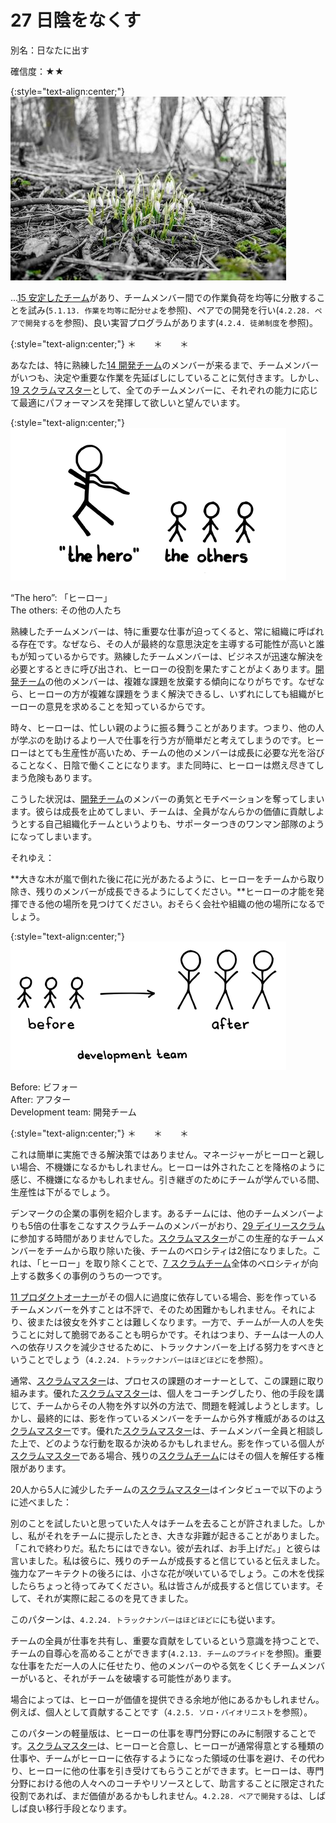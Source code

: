 # 27 日陰をなくす

別名：日なたに出す

確信度：★★

{:style="text-align:center;"}
![ch02_28_27_Remove_the_Shade1](Images/ch02_28_27_Remove_the_Shade1.png)

...​[15 安定したチーム](ch02_15_15_Stable_Teams.md)​があり、チームメンバー間での作業負荷を均等に分散することを試み(`5.1.13. 作業を均等に配分せよ`を参照)、ペアでの開発を行い(`4.2.28. ペアで開発する`を参照)、良い実習プログラムがあります(`4.2.4. 徒弟制度`を参照)。

{:style="text-align:center;"}
＊　　＊　　＊

あなたは、特に熟練した[14 開発チーム](ch02_14_14_Development_Team.md)​のメンバーが来るまで、チームメンバーがいつも、決定や重要な作業を先延ばしにしていることに気付きます。しかし、[19 スクラムマスター](ch02_20_19_ScrumMaster.md)として、全てのチームメンバーに、それぞれの能力に応じて最適にパフォーマンスを発揮して欲しいと望んでいます。

{:style="text-align:center;"}
![ch02_28_27_Remove_the_Shade2](Images/ch02_28_27_Remove_the_Shade2.png)

“The hero”: 「ヒーロー」<br>The others: その他の人たち

熟練したチームメンバーは、特に重要な仕事が迫ってくると、常に組織に呼ばれる存在です。なぜなら、その人が最終的な意思決定を主導する可能性が高いと誰もが知っているからです。熟練したチームメンバーは、ビジネスが迅速な解決を必要とするときに呼び出され、ヒーローの役割を果たすことがよくあります。[開発チーム](ch02_14_14_Development_Team.md)の他のメンバーは、複雑な課題を放棄する傾向になりがちです。なぜなら、ヒーローの方が複雑な課題をうまく解決できるし、いずれにしても組織がヒーローの意見を求めることを知っているからです。

時々、ヒーローは、忙しい親のように振る舞うことがあります。つまり、他の人が学ぶのを助けるより一人で仕事を行う方が簡単だと考えてしまうのです。ヒーローはとても生産性が高いため、チームの他のメンバーは成長に必要な光を浴びることなく、日陰で働くことになります。また同時に、ヒーローは燃え尽きてしまう危険もあります。

こうした状況は、[開発チーム](ch02_14_14_Development_Team.md)のメンバーの勇気とモチベーションを奪ってしまいます。彼らは成長を止めてしまい、チームは、全員がなんらかの価値に貢献しようとする自己組織化チームというよりも、サポーターつきのワンマン部隊のようになってしまいます。

それゆえ：

**大きな木が嵐で倒れた後に花に光があたるように、ヒーローをチームから取り除き、残りのメンバーが成長できるようにしてください。**ヒーローの才能を発揮できる他の場所を見つけてください。おそらく会社や組織の他の場所になるでしょう。

{:style="text-align:center;"}
![ch02_28_27_Remove_the_Shade3](Images/ch02_28_27_Remove_the_Shade3.png)

Before: ビフォー<br>After: アフター<br>Development team: 開発チーム

{:style="text-align:center;"}
＊　　＊　　＊

これは簡単に実施できる解決策ではありません。マネージャーがヒーローと親しい場合、不機嫌になるかもしれません。ヒーローは外されたことを降格のように感じ、不機嫌になるかもしれません。引き継ぎのためにチームが学んでいる間、生産性は下がるでしょう。

デンマークの企業の事例を紹介します。あるチームには、他のチームメンバーよりも5倍の仕事をこなすスクラムチームのメンバーがおり、[29 デイリースクラム](ch02_30_29_Daily_Scrum.md)に参加する時間がありませんでした。[スクラムマスター](ch02_20_19_ScrumMaster.md)がこの生産的なチームメンバーをチームから取り除いた後、チームのベロシティは2倍になりました。これは、「ヒーロー」を取り除くことで、[7 スクラムチーム](ch02_07_7_Scrum_Team.md)​全体のベロシティが向上する数多くの事例のうちの一つです。

​[11 プロダクトオーナー](ch02_11_11_Product_Owner.md)​がその個人に過度に依存している場合、影を作っているチームメンバーを外すことは不評で、そのため困難かもしれません。それにより、彼または彼女を外すことは難しくなります。一方で、チームが一人の人を失うことに対して脆弱であることも明らかです。それはつまり、チームは一人の人への依存リスクを減少させるために、トラックナンバーを上げる努力をすべきということでしょう（`4.2.24. トラックナンバーはほどほどに`を参照）。

通常、[スクラムマスター](ch02_20_19_ScrumMaster.md)は、プロセスの課題のオーナーとして、この課題に取り組みます。優れた[スクラムマスター](ch02_20_19_ScrumMaster.md)は、個人をコーチングしたり、他の手段を講じて、チームからその人物を外す以外の方法で、問題を軽減しようとします。しかし、最終的には、影を作っているメンバーをチームから外す権威があるのは[スクラムマスター](ch02_20_19_ScrumMaster.md)です。優れた[スクラムマスター](ch02_20_19_ScrumMaster.md)は、チームメンバー全員と相談した上で、どのような行動を取るか決めるかもしれません。影を作っている個人が[スクラムマスター](ch02_20_19_ScrumMaster.md)である場合、残りの[スクラムチーム](ch02_07_7_Scrum_Team.md)にはその個人を解任する権限があります。

20人から5人に減少したチームの[スクラムマスター](ch02_20_19_ScrumMaster.md)はインタビューで以下のように述べました：

別のことを試したいと思っていた人々はチームを去ることが許されました。しかし、私がそれをチームに提示したとき、大きな非難が起きることがありました。「これで終わりだ。私たちにはできない。彼が去れば、お手上げだ。」と彼らは言いました。私は彼らに、残りのチームが成長すると信じていると伝えました。強力なアーキテクトの後ろには、小さな花が咲いているでしょう。この木を伐採したらちょっと待ってみてください。私は皆さんが成長すると信じています。そして、それが実際に起こるのを見てきました。

このパターンは、`4.2.24. トラックナンバーはほどほどに`にも従います。

チームの全員が仕事を共有し、重要な貢献をしているという意識を持つことで、チームの自尊心を高めることができます(`4.2.13. チームのプライド`を参照)。重要な仕事をただ一人の人に任せたり、他のメンバーのやる気をくじくチームメンバーがいると、それがチームを破壊する可能性があります。

場合によっては、ヒーローが価値を提供できる余地が他にあるかもしれません。例えば、個人として貢献することです（`4.2.5. ソロ・バイオリニスト`を参照）。

このパターンの軽量版は、ヒーローの仕事を専門分野にのみに制限することです。[スクラムマスター](ch02_20_19_ScrumMaster.md)は、ヒーローと合意し、ヒーローが通常得意とする種類の仕事や、チームがヒーローに依存するようになった領域の仕事を避け、その代わり、ヒーローに他の仕事を引き受けてもらうことができます。ヒーローは、専門分野における他の人々へのコーチやリソースとして、助言することに限定された役割であれば、まだ価値があるかもしれません。`4.2.28. ペアで開発する`は、しばしば良い移行手段となります。

